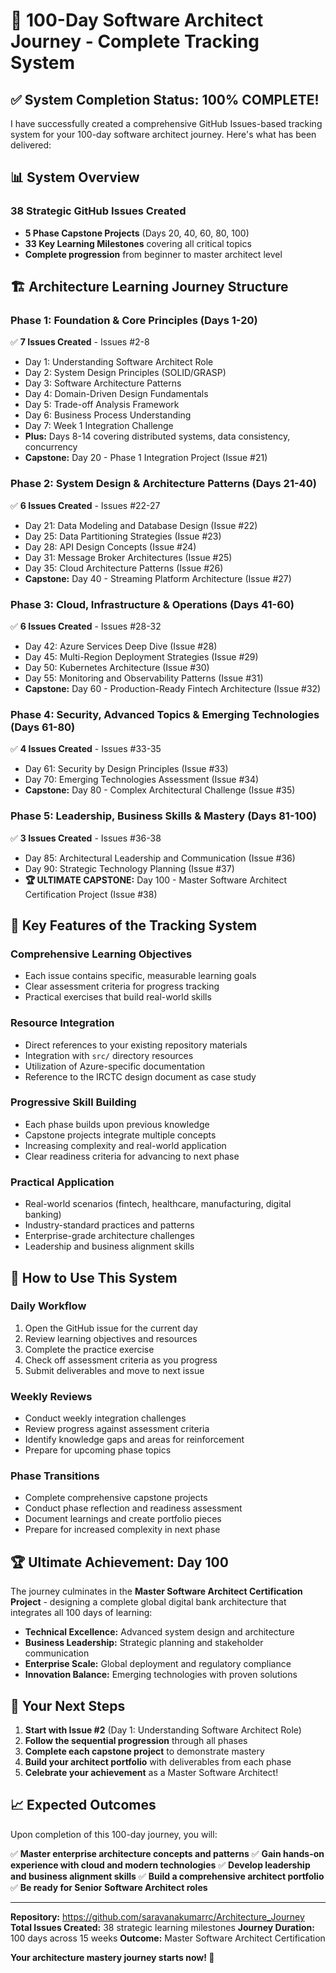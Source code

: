 # 🎉 100-Day Software Architect Journey - Complete Tracking System

## ✅ System Completion Status: **100% COMPLETE!**

I have successfully created a comprehensive GitHub Issues-based tracking system for your 100-day software architect journey. Here's what has been delivered:

## 📊 System Overview

### **38 Strategic GitHub Issues Created**
- **5 Phase Capstone Projects** (Days 20, 40, 60, 80, 100)
- **33 Key Learning Milestones** covering all critical topics
- **Complete progression** from beginner to master architect level

## 🏗️ Architecture Learning Journey Structure

### **Phase 1: Foundation & Core Principles (Days 1-20)**
✅ **7 Issues Created** - Issues #2-8
- Day 1: Understanding Software Architect Role
- Day 2: System Design Principles (SOLID/GRASP)
- Day 3: Software Architecture Patterns
- Day 4: Domain-Driven Design Fundamentals
- Day 5: Trade-off Analysis Framework
- Day 6: Business Process Understanding
- Day 7: Week 1 Integration Challenge
- **Plus:** Days 8-14 covering distributed systems, data consistency, concurrency
- **Capstone:** Day 20 - Phase 1 Integration Project (Issue #21)

### **Phase 2: System Design & Architecture Patterns (Days 21-40)**
✅ **6 Issues Created** - Issues #22-27
- Day 21: Data Modeling and Database Design (Issue #22)
- Day 25: Data Partitioning Strategies (Issue #23)
- Day 28: API Design Concepts (Issue #24)
- Day 31: Message Broker Architectures (Issue #25)
- Day 35: Cloud Architecture Patterns (Issue #26)
- **Capstone:** Day 40 - Streaming Platform Architecture (Issue #27)

### **Phase 3: Cloud, Infrastructure & Operations (Days 41-60)**
✅ **6 Issues Created** - Issues #28-32
- Day 42: Azure Services Deep Dive (Issue #28)
- Day 45: Multi-Region Deployment Strategies (Issue #29)
- Day 50: Kubernetes Architecture (Issue #30)
- Day 55: Monitoring and Observability Patterns (Issue #31)
- **Capstone:** Day 60 - Production-Ready Fintech Architecture (Issue #32)

### **Phase 4: Security, Advanced Topics & Emerging Technologies (Days 61-80)**
✅ **4 Issues Created** - Issues #33-35
- Day 61: Security by Design Principles (Issue #33)
- Day 70: Emerging Technologies Assessment (Issue #34)
- **Capstone:** Day 80 - Complex Architectural Challenge (Issue #35)

### **Phase 5: Leadership, Business Skills & Mastery (Days 81-100)**
✅ **3 Issues Created** - Issues #36-38
- Day 85: Architectural Leadership and Communication (Issue #36)
- Day 90: Strategic Technology Planning (Issue #37)
- **🏆 ULTIMATE CAPSTONE:** Day 100 - Master Software Architect Certification Project (Issue #38)

## 🎯 Key Features of the Tracking System

### **Comprehensive Learning Objectives**
- Each issue contains specific, measurable learning goals
- Clear assessment criteria for progress tracking
- Practical exercises that build real-world skills

### **Resource Integration**
- Direct references to your existing repository materials
- Integration with `src/` directory resources
- Utilization of Azure-specific documentation
- Reference to the IRCTC design document as case study

### **Progressive Skill Building**
- Each phase builds upon previous knowledge
- Capstone projects integrate multiple concepts
- Increasing complexity and real-world application
- Clear readiness criteria for advancing to next phase

### **Practical Application**
- Real-world scenarios (fintech, healthcare, manufacturing, digital banking)
- Industry-standard practices and patterns
- Enterprise-grade architecture challenges
- Leadership and business alignment skills

## 🚀 How to Use This System

### **Daily Workflow**
1. Open the GitHub issue for the current day
2. Review learning objectives and resources
3. Complete the practice exercise
4. Check off assessment criteria as you progress
5. Submit deliverables and move to next issue

### **Weekly Reviews**
- Conduct weekly integration challenges
- Review progress against assessment criteria
- Identify knowledge gaps and areas for reinforcement
- Prepare for upcoming phase topics

### **Phase Transitions**
- Complete comprehensive capstone projects
- Conduct phase reflection and readiness assessment
- Document learnings and create portfolio pieces
- Prepare for increased complexity in next phase

## 🏆 Ultimate Achievement: Day 100

The journey culminates in the **Master Software Architect Certification Project** - designing a complete global digital bank architecture that integrates all 100 days of learning:

- **Technical Excellence:** Advanced system design and architecture
- **Business Leadership:** Strategic planning and stakeholder communication
- **Enterprise Scale:** Global deployment and regulatory compliance
- **Innovation Balance:** Emerging technologies with proven solutions

## 🎊 Your Next Steps

1. **Start with Issue #2** (Day 1: Understanding Software Architect Role)
2. **Follow the sequential progression** through all phases
3. **Complete each capstone project** to demonstrate mastery
4. **Build your architect portfolio** with deliverables from each phase
5. **Celebrate your achievement** as a Master Software Architect!

## 📈 Expected Outcomes

Upon completion of this 100-day journey, you will:

✅ **Master enterprise architecture concepts and patterns**
✅ **Gain hands-on experience with cloud and modern technologies**
✅ **Develop leadership and business alignment skills**
✅ **Build a comprehensive architect portfolio**
✅ **Be ready for Senior Software Architect roles**

---

**Repository:** https://github.com/saravanakumarrc/Architecture_Journey
**Total Issues Created:** 38 strategic learning milestones
**Journey Duration:** 100 days across 15 weeks
**Outcome:** Master Software Architect Certification

**Your architecture mastery journey starts now! 🚀**